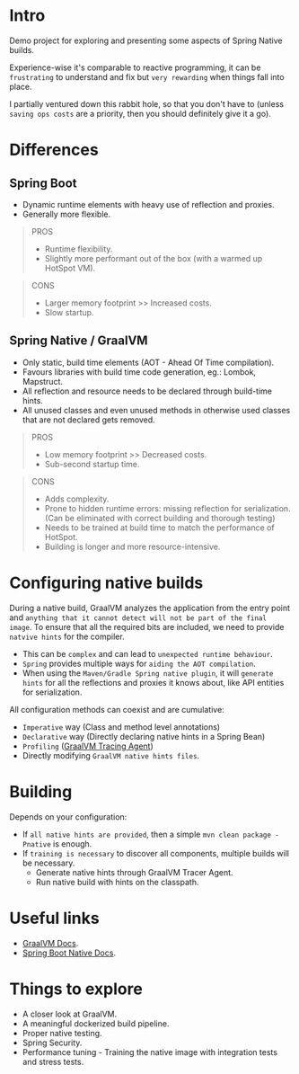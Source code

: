 # Intro
Demo project for exploring and presenting some aspects of Spring Native builds.

Experience-wise it's comparable to reactive programming, it can be `frustrating` to understand and fix 
but `very rewarding` when things fall into place.

I partially ventured down this rabbit hole, so that you don't have to 
(unless `saving ops costs` are a priority, then you should definitely give it a go).

# Differences

## Spring Boot
- Dynamic runtime elements with heavy use of reflection and proxies.
- Generally more flexible.

> PROS
> - Runtime flexibility.
> - Slightly more performant out of the box (with a warmed up HotSpot VM).

> CONS
> - Larger memory footprint >> Increased costs.
> - Slow startup.

## Spring Native / GraalVM
- Only static, build time elements (AOT - Ahead Of Time compilation).
- Favours libraries with build time code generation, eg.: Lombok, Mapstruct.
- All reflection and resource needs to be declared through build-time hints.
- All unused classes and even unused methods in otherwise used classes that are not declared gets removed.

> PROS
> - Low memory footprint >> Decreased costs.
> - Sub-second startup time.

> CONS
> - Adds complexity.
> - Prone to hidden runtime errors: missing reflection for serialization. (Can be eliminated with correct building and thorough testing)
> - Needs to be trained at build time to match the performance of HotSpot.
> - Building is longer and more resource-intensive.

# Configuring native builds
During a native build, GraalVM analyzes the application from the entry point and `anything that it cannot detect will not be part of the final image`.
To ensure that all the required bits are included, we need to provide `natvive hints` for the compiler. 

- This can be `complex` and can lead to `unexpected runtime behaviour`.
- `Spring` provides multiple ways for `aiding the AOT compilation`.
- When using the `Maven/Gradle Spring native plugin`, it will `generate hints` for all the reflections and proxies it knows about, like API entities for serialization.

All configuration methods can coexist and are cumulative:
- `Imperative` way (Class and method level annotations)
- `Declarative` way (Directly declaring native hints in a Spring Bean)
- `Profiling` ([GraalVM Tracing Agent](https://www.graalvm.org/22.0/reference-manual/native-image/Agent/))
- Directly modifying `GraalVM native hints files`.

# Building
Depends on your configuration:
- If `all native hints are provided`, then a simple `mvn clean package -Pnative` is enough.
- If `training is necessary` to discover all components, multiple builds will be necessary.
  - Generate native hints through GraalVM Tracer Agent.
  - Run native build with hints on the classpath.

# Useful links
- [GraalVM Docs](https://www.graalvm.org/22.0/reference-manual/native-image/).
- [Spring Boot Native Docs](https://docs.spring.io/spring-boot/docs/current/reference/html/native-image.html#native-image.introducing-graalvm-native-images).

# Things to explore
- A closer look at GraalVM.
- A meaningful dockerized build pipeline.
- Proper native testing.
- Spring Security.
- Performance tuning - Training the native image with integration tests and stress tests.